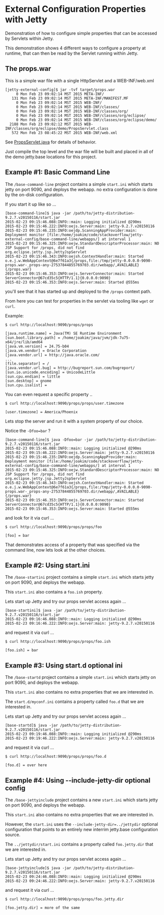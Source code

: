 External Configuration Properties with Jetty
============================================

Demonstration of how to configure simple properties that can be accessed
by Servlets within Jetty.

This demonstration shows 4 different ways to configure a property
at runtime, that can then be read by the Servlet running within
Jetty.

The props.war
-------------

This is a simple war file with a single HttpServlet and a WEB-INF/web.xml

```
[jetty-external-config]$ jar -tvf target/props.war 
     0 Mon Feb 23 09:02:14 MST 2015 META-INF/
   131 Mon Feb 23 09:02:14 MST 2015 META-INF/MANIFEST.MF
     0 Mon Feb 23 09:02:14 MST 2015 WEB-INF/
     0 Mon Feb 23 09:02:14 MST 2015 WEB-INF/classes/
     0 Mon Feb 23 09:02:14 MST 2015 WEB-INF/classes/org/
     0 Mon Feb 23 09:02:14 MST 2015 WEB-INF/classes/org/eclipse/
     0 Mon Feb 23 09:02:14 MST 2015 WEB-INF/classes/org/eclipse/demo/
  2188 Mon Feb 23 09:02:12 MST 2015 WEB-INF/classes/org/eclipse/demo/PropsServlet.class
   572 Mon Feb 23 08:45:22 MST 2015 WEB-INF/web.xml
```

See [PropsServlet.java](src/main/java/org/eclipse/demo/PropsServlet.java) for details of behavior.

Just compile the top level and the war file will be built and placed in all of the demo jetty.base locations for this project.

Example #1: Basic Command Line
------------------------------

The `/base-command-line` project contains a simple `start.ini` which starts jetty on port 9090, and deploys the webapp. no extra configuration is done by the on-disk configuration.

If you start it up like so ...

```
[base-command-line]$ java -jar /path/to/jetty-distribution-9.2.7.v20150116/start.jar
2015-02-23 09:15:46.088:INFO::main: Logging initialized @290ms
2015-02-23 09:15:46.222:INFO:oejs.Server:main: jetty-9.2.7.v20150116
2015-02-23 09:15:46.235:INFO:oejdp.ScanningAppProvider:main: Deployment monitor [file:/home/joakim/code/stackoverflow/jetty-external-config/base-command-line/webapps/] at interval 1
2015-02-23 09:15:46.325:INFO:oejw.StandardDescriptorProcessor:main: NO JSP Support for /props, did not find org.eclipse.jetty.jsp.JettyJspServlet
2015-02-23 09:15:46.343:INFO:oejsh.ContextHandler:main: Started o.e.j.w.WebAppContext@6e7f61a3{/props,file:/tmp/jetty-0.0.0.0-9090-props.war-_props-any-27537844855769703.dir/webapp/,AVAILABLE}{/props.war}
2015-02-23 09:15:46.353:INFO:oejs.ServerConnector:main: Started ServerConnector@67cd35c5{HTTP/1.1}{0.0.0.0:9090}
2015-02-23 09:15:46.353:INFO:oejs.Server:main: Started @555ms
```

you'll see that it has started up and deployed to the `/props` context path.

From here you can test for properties in the servlet via tooling like `wget` or `curl`.

Example:

```
$ curl http://localhost:9090/props/props

[java.runtime.name] = Java(TM) SE Runtime Environment
[sun.boot.library.path] = /home/joakim/java/jvm/jdk-7u75-x64/jre/lib/amd64
[java.vm.version] = 24.75-b04
[java.vm.vendor] = Oracle Corporation
[java.vendor.url] = http://java.oracle.com/
...
[file.separator] = /
[java.vendor.url.bug] = http://bugreport.sun.com/bugreport/
[sun.io.unicode.encoding] = UnicodeLittle
[sun.cpu.endian] = little
[sun.desktop] = gnome
[sun.cpu.isalist] = 

```

You can even request a specific property ..

```
$ curl http://localhost:9090/props/props/user.timezone

[user.timezone] = America/Phoenix
```

Lets stop the server and run it with a system property of our choice.

Notice the `-Dfoo=bar` ?

```
[base-command-line]$ java -Dfoo=bar -jar /path/to/jetty-distribution-9.2.7.v20150116/start.jar
2015-02-23 09:15:46.088:INFO::main: Logging initialized @290ms
2015-02-23 09:15:46.222:INFO:oejs.Server:main: jetty-9.2.7.v20150116
2015-02-23 09:15:46.235:INFO:oejdp.ScanningAppProvider:main: Deployment monitor [file:/home/joakim/code/stackoverflow/jetty-external-config/base-command-line/webapps/] at interval 1
2015-02-23 09:15:46.325:INFO:oejw.StandardDescriptorProcessor:main: NO JSP Support for /props, did not find org.eclipse.jetty.jsp.JettyJspServlet
2015-02-23 09:15:46.343:INFO:oejsh.ContextHandler:main: Started o.e.j.w.WebAppContext@6e7f61a3{/props,file:/tmp/jetty-0.0.0.0-9090-props.war-_props-any-27537844855769703.dir/webapp/,AVAILABLE}{/props.war}
2015-02-23 09:15:46.353:INFO:oejs.ServerConnector:main: Started ServerConnector@67cd35c5{HTTP/1.1}{0.0.0.0:9090}
2015-02-23 09:15:46.353:INFO:oejs.Server:main: Started @555ms
```

and look for it via curl ...

```
$ curl http://localhost:9090/props/props/foo

[foo] = bar
```

That demonstrates access of a property that was specified via the command line, now lets look at the other choices.


Example #2: Using start.ini 
------------------------------

The `/base-startini` project contains a simple `start.ini` which starts jetty on port 9090, and deploys the webapp.

This `start.ini` also contains a `foo.ish` property.

Lets start up Jetty and try our props servlet access again ...


```
[base-startini]$ java -jar /path/to/jetty-distribution-9.2.7.v20150116/start.jar
2015-02-23 09:16:46.088:INFO::main: Logging initialized @290ms
2015-02-23 09:16:46.222:INFO:oejs.Server:main: jetty-9.2.7.v20150116
```

and request it via curl ...

```
$ curl http://localhost:9090/props/props/foo.ish

[foo.ish] = bar
```

Example #3: Using start.d optional ini
--------------------------------------

The `/base-startd` project contains a simple `start.ini` which starts jetty on port 9090, and deploys the webapp.

This `start.ini` also contains no extra properties that we are interested in.

The `start.d/myconf.ini` contains a property called `foo.d` that we are interested in.

Lets start up Jetty and try our props servlet access again ...


```
[base-startd]$ java -jar /path/to/jetty-distribution-9.2.7.v20150116/start.jar
2015-02-23 09:19:46.088:INFO::main: Logging initialized @290ms
2015-02-23 09:19:46.222:INFO:oejs.Server:main: jetty-9.2.7.v20150116
```

and request it via curl ...

```
$ curl http://localhost:9090/props/props/foo.d

[foo.d] = over here
```

Example #4: Using --include-jetty-dir optional config
-----------------------------------------------------

The `/base-jettyinclude` project contains a new `start.ini` which starts jetty on port 9090, and deploys the webapp.

This `start.ini` also contains no extra properties that we are interested in.

However, the `start.ini` uses the `--include-jetty-dir=../jettydir` optional configuration that points to an entirely new interrim jetty.base configuration source.

The `../jettydir/start.ini` contains a property called `foo.jetty.dir` that we are interested in.

Lets start up Jetty and try our props servlet access again ...


```
[base-jettyinclude]$ java -jar /path/to/jetty-distribution-9.2.7.v20150116/start.jar
2015-02-23 09:24:46.088:INFO::main: Logging initialized @290ms
2015-02-23 09:24:46.222:INFO:oejs.Server:main: jetty-9.2.7.v20150116
```

and request it via curl ...

```
$ curl http://localhost:9090/props/props/foo.jetty.dir

[foo.jetty.dir] = more of the same
```











